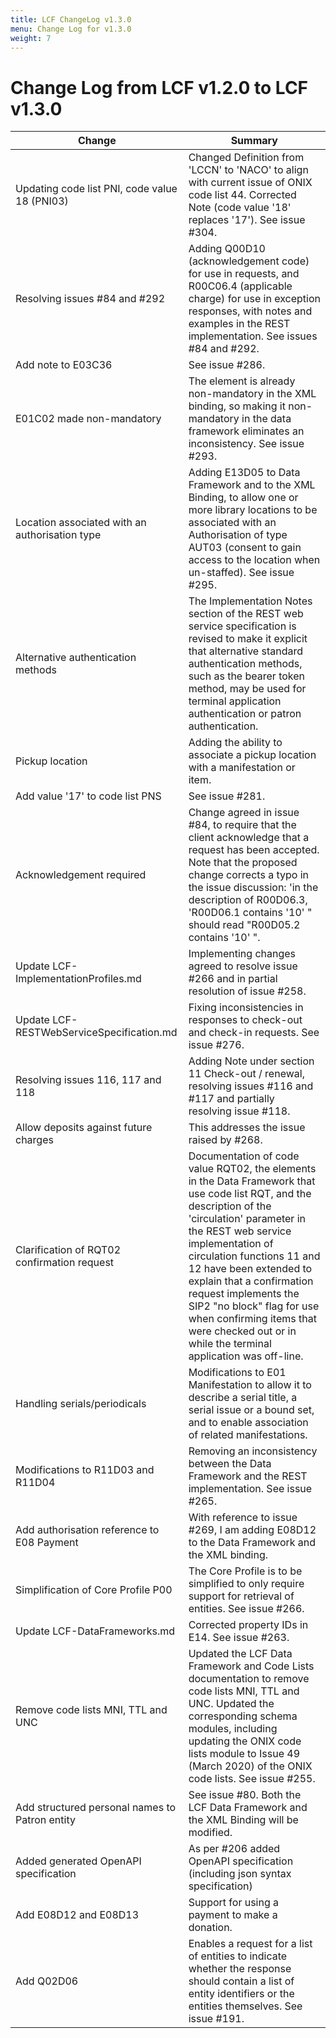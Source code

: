 ```yaml
---
title: LCF ChangeLog v1.3.0
menu: Change Log for v1.3.0
weight: 7
---
```


# Change Log from LCF v1.2.0 to LCF v1.3.0

| Change                                          | Summary                                                      |
| ----------------------------------------------- | ------------------------------------------------------------ |
| Updating code list PNI, code value 18 (PNI03)   | Changed  Definition from 'LCCN' to 'NACO' to align with current issue of ONIX code  list 44.                     Corrected Note (code value '18' replaces '17'). See issue #304. |
| Resolving issues #84 and #292                   | Adding  Q00D10 (acknowledgement code) for use in requests, and R00C06.4 (applicable  charge) for use in exception responses, with notes and examples in the REST  implementation. See issues #84 and #292. |
| Add note to E03C36                              | See issue #286.                                              |
| E01C02 made non-mandatory                       | The  element is already non-mandatory in the XML binding, so making it  non-mandatory in the data framework eliminates an inconsistency. See issue  #293. |
| Location associated  with an authorisation type | Adding E13D05 to Data Framework and to  the XML Binding, to allow one or more library locations to be associated with  an Authorisation of type AUT03 (consent to gain access to the location when  un-staffed). See issue #295. |
| Alternative authentication methods              | The  Implementation Notes section of the REST web service specification is revised  to make it explicit that alternative standard authentication methods, such as  the bearer token method, may be used for terminal application authentication  or patron authentication. |
| Pickup location                                 | Adding the ability to associate a pickup  location with a manifestation or item. |
| Add value '17' to code list PNS                 | See  issue #281.                                             |
| Acknowledgement  required                       | Change agreed in issue #84, to require  that the client acknowledge that a request has been accepted. Note that the  proposed change corrects a typo in the issue discussion: 'in the description  of R00D06.3, 'R00D06.1 contains '10' " should read "R00D05.2  contains '10' ". |
| Update LCF-ImplementationProfiles.md            | Implementing  changes agreed to resolve issue #266 and in partial resolution of issue #258. |
| Update  LCF-RESTWebServiceSpecification.md      | Fixing inconsistencies in responses to  check-out and check-in requests. See issue #276. |
| Resolving issues 116, 117 and 118               | Adding  Note under section 11 Check-out / renewal, resolving issues #116 and #117 and  partially resolving issue #118. |
| Allow deposits  against future charges          | This addresses the issue raised by #268.                     |
| Clarification of RQT02 confirmation request     | Documentation  of code value RQT02, the elements in the Data Framework that use code list  RQT, and the description of the 'circulation' parameter in the REST web  service implementation of circulation functions 11 and 12 have been extended  to explain that a confirmation request implements the SIP2 "no  block" flag for use when confirming items that were checked out or in  while the terminal application was off-line. |
| Handling  serials/periodicals                   | Modifications to E01 Manifestation to  allow it to describe a serial title, a serial issue or a bound set, and to  enable association of related manifestations. |
| Modifications to R11D03 and R11D04              | Removing  an inconsistency between the Data Framework and the REST implementation. See  issue #265. |
| Add authorisation  reference to E08 Payment     | With reference to issue #269, I am  adding E08D12 to the Data Framework and the XML binding. |
| Simplification of Core Profile P00              | The  Core Profile is to be simplified to only require support for retrieval of  entities. See issue #266. |
| Update  LCF-DataFrameworks.md                   | Corrected property IDs in E14. See issue  #263.              |
| Remove code lists MNI, TTL and UNC              | Updated  the LCF Data Framework and Code Lists documentation to remove code lists MNI,  TTL and UNC. Updated the corresponding schema modules, including updating the  ONIX code lists module to Issue 49 (March 2020) of the ONIX code lists. See  issue #255. |
| Add structured personal names to Patron entity  | See  issue #80. Both the LCF Data Framework and the XML Binding will be modified. |
| Added generated  OpenAPI specification          | As per #206 added OpenAPI specification  (including json syntax specification) |
| Add E08D12 and E08D13                           | Support  for using a payment to make a donation.             |
| Add Q02D06                                      | Enables a request for a list of entities  to indicate whether the response should contain a list of entity identifiers  or the entities themselves. See issue #191. |